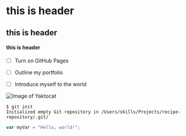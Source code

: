 # this is header
## this is header
#### this is header


- [ ] Turn on GitHub Pages
- [ ] Outline my portfolio
- [ ] Introduce myself to the world



![Image of Yaktocat](https://octodex.github.com/images/yaktocat.png)



```
$ git init
Initialized empty Git repository in /Users/skills/Projects/recipe-repository/.git/
```



``` javascript
var myVar = "Hello, world!";
```



